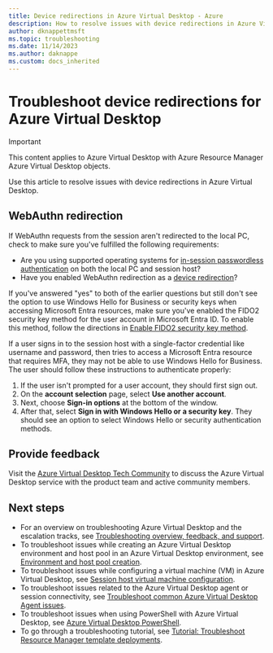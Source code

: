 ```yaml
---
title: Device redirections in Azure Virtual Desktop - Azure
description: How to resolve issues with device redirections in Azure Virtual Desktop.
author: dknappettmsft
ms.topic: troubleshooting
ms.date: 11/14/2023
ms.author: daknappe
ms.custom: docs_inherited
---
```

# Troubleshoot device redirections for Azure Virtual Desktop

>[!IMPORTANT]
>This content applies to Azure Virtual Desktop with Azure Resource Manager Azure Virtual Desktop objects.

Use this article to resolve issues with device redirections in Azure Virtual Desktop.

## WebAuthn redirection

If WebAuthn requests from the session aren't redirected to the local PC, check to make sure you've fulfilled the following requirements:

- Are you using supported operating systems for [in-session passwordless authentication](authentication.md#in-session-passwordless-authentication) on both the local PC and session host?
- Have you enabled WebAuthn redirection as a [device redirection](redirection-configure-webauthn.md)?

If you've answered "yes" to both of the earlier questions but still don't see the option to use Windows Hello for Business or security keys when accessing Microsoft Entra resources, make sure you've enabled the FIDO2 security key method for the user account in Microsoft Entra ID. To enable this method, follow the directions in [Enable FIDO2 security key method](../active-directory/authentication/howto-authentication-passwordless-security-key.md#enable-fido2-security-key-method).

If a user signs in to the session host with a single-factor credential like username and password, then tries to access a Microsoft Entra resource that requires MFA, they may not be able to use Windows Hello for Business. The user should follow these instructions to authenticate properly:

1. If the user isn't prompted for a user account, they should first sign out.
1. On the **account selection** page, select **Use another account**.
1. Next, choose **Sign-in options** at the bottom of the window.
1. After that, select **Sign in with Windows Hello or a security key**. They should see an option to select Windows Hello or security authentication methods.

## Provide feedback

Visit the [Azure Virtual Desktop Tech Community](https://techcommunity.microsoft.com/t5/azure-virtual-desktop/bd-p/AzureVirtualDesktopForum) to discuss the Azure Virtual Desktop service with the product team and active community members.

## Next steps

- For an overview on troubleshooting Azure Virtual Desktop and the escalation tracks, see [Troubleshooting overview, feedback, and support](troubleshoot-set-up-overview.md).
- To troubleshoot issues while creating an Azure Virtual Desktop environment and host pool in an Azure Virtual Desktop environment, see [Environment and host pool creation](troubleshoot-set-up-issues.md).
- To troubleshoot issues while configuring a virtual machine (VM) in Azure Virtual Desktop, see [Session host virtual machine configuration](troubleshoot-vm-configuration.md).
- To troubleshoot issues related to the Azure Virtual Desktop agent or session connectivity, see [Troubleshoot common Azure Virtual Desktop Agent issues](troubleshoot-agent.md).
- To troubleshoot issues when using PowerShell with Azure Virtual Desktop, see [Azure Virtual Desktop PowerShell](troubleshoot-powershell.md).
- To go through a troubleshooting tutorial, see [Tutorial: Troubleshoot Resource Manager template deployments](../azure-resource-manager/templates/template-tutorial-troubleshoot.md).
